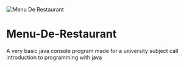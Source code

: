 ![Menu De Restaurant](https://user-images.githubusercontent.com/80562153/126878818-b494f17c-fdb9-4135-aec0-c2402dfada4d.png)
# Menu-De-Restaurant
<p>A very basic java console program made for a university subject call 
introduction to programming with java</p>



